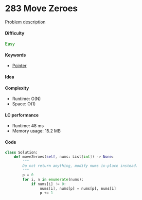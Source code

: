 283 Move Zeroes
=======================
[Problem description](https://leetcode.com/problems/move-zeroes/)

#### Difficulty
<span style="color:green">Easy</span>

#### Keywords
- [Pointer](../categories/pointer.md)

#### Idea

#### Complexity
- Runtime: O(N)
- Space: O(1)
  
#### LC performance
- Runtime: 48 ms
- Memory usage: 15.2 MB

#### Code
```python
class Solution:
    def moveZeroes(self, nums: List[int]) -> None:
        """
        Do not return anything, modify nums in-place instead.
        """
        p = 0
        for i, n in enumerate(nums):
            if nums[i] != 0:
                nums[i], nums[p] = nums[p], nums[i]
                p += 1
```